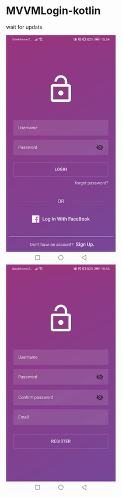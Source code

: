 # MVVMLogin-kotlin

wait for update

<img src="https://github.com/sjitprogrammer/MVVMLogin-kotlin/blob/master/image/59761.jpg" width="300">

<img src="https://github.com/sjitprogrammer/MVVMLogin-kotlin/blob/master/image/59760.jpg" width="300">
